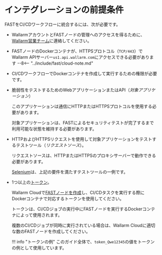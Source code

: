[link-wl-portal-us]:        https://us1.my.wallarm.com
[link-wl-portal-eu]:        https://my.wallarm.com    
[link-selenium]:            https://www.seleniumhq.org/

[doc-create-node]:          ../operations/create-node.md
[doc-about-token]:          ../operations/internals.md#token
[doc-integration-overview]: integration-overview.md


#   インテグレーションの前提条件

FASTをCI/CDワークフローに統合するには、次が必要です。

* WallarmアカウントとFASTノードの管理へのアクセスを得るために、[Wallarm営業チーム](mailto:sales@wallarm.com)に連絡してください。
* FASTノードのDockerコンテナが、HTTPSプロトコル（`TCP/443`）でWallarm APIサーバー`us1.api.wallarm.com`にアクセスできる必要があります
--8<-- "../include/fast/cloud-note.md"

 * CI/CDワークフローでDockerコンテナを作成して実行するための権限が必要です。
    
* 脆弱性をテストするためのWebアプリケーションまたはAPI（*対象アプリケーション*）
    
    このアプリケーションは通信にHTTPまたはHTTPSプロトコルを使用する必要があります。
    
    対象アプリケーションは、FASTによるセキュリティテストが完了するまで利用可能な状態を維持する必要があります。
    
* HTTPおよびHTTPSリクエストを使用して対象アプリケーションをテストするテストツール（*リクエストソース*）。
    
    リクエストソースは、HTTPまたはHTTPSのプロキシサーバーで動作できる必要があります。
    
    [Selenium][link-selenium]は、上記の要件を満たすテストツールの一例です。
    
* 1つ以上の[トークン][doc-about-token]。
    <p id="anchor-token"></p>

    Wallarm Cloudで[FASTノードを作成][doc-create-node]し、CI/CDタスクを実行する際にDockerコンテナで対応するトークンを使用してください。  
    
    トークンは、CI/CDジョブの実行中にFASTノードを実行するDockerコンテナによって使用されます。

    複数のCI/CDジョブが同時に実行されている場合は、Wallarm Cloudに適切な数のFASTノードを作成してください。

    !!! info "トークンの例"
        このガイド全体で、`token_Qwe12345`の値をトークンの例として使用しています。   